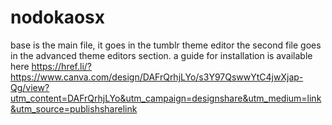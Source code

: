 # nodokaosx
base is the main file, it goes in the tumblr theme editor
the second file goes in the advanced theme editors section.
a guide for installation is available here
https://href.li/?https://www.canva.com/design/DAFrQrhjLYo/s3Y97QswwYtC4jwXjap-Qg/view?utm_content=DAFrQrhjLYo&utm_campaign=designshare&utm_medium=link&utm_source=publishsharelink
